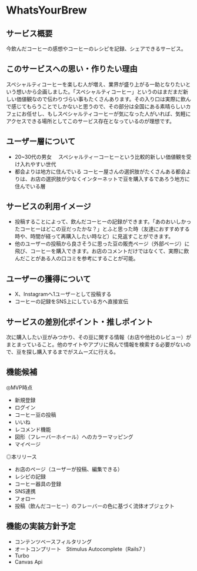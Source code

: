 # WhatsYourBrew
## サービス概要
今飲んだコーヒーの感想やコーヒーのレシピを記録、シェアできるサービス。

## このサービスへの思い・作りたい理由

スペシャルティコーヒーを楽しむ人が増え、業界が盛り上がる一助となりたいという想いから企画しました。「スペシャルティコーヒー」というのはまだまだ新しい価値観なので伝わりづらい事もたくさんあります。その入り口は実際に飲んで感じてもらうことでしかないと思うので、その部分は全国にある素晴らしいカフェにお任せし、もしスペシャルティコーヒーが気になった人がいれば、気軽にアクセスできる場所としてこのサービス存在となっているのが理想です。

## ユーザー層について

- 20~30代の男女　
スペシャルティーコーヒーという比較的新しい価値観を受け入れやすい世代
- 都会よりは地方に住んでいる
コーヒー屋さんの選択肢がたくさんある都会よりは、お店の選択肢が少なくインターネットで豆を購入するであろう地方に住んでいる層

## サービスの利用イメージ

- 投稿することによって、飲んだコーヒーの記録ができます。「あのおいしかったコーヒーはどこの豆だったかな？」とふと思った時（友達におすすめする時や、時間が経って再購入したい時など）に見返すことができます。
- 他のユーザーの投稿から良さそうに思った豆の販売ページ（外部ページ）に飛び、コーヒーを購入できます。お店のコメントだけではなくて、実際に飲んだことがある人の口コミを参考にすることが可能。

## ユーザーの獲得について

- X、Instagramへ1ユーザーとして投稿する
- コーヒーの記録をSNS上にしている方へ直接宣伝

## サービスの差別化ポイント・推しポイント

次に購入したい豆がみつかり、その豆に関する情報（お店や他社のレビュー）がまとまっていること。他のサイトやアプリに飛んで情報を検索する必要がないので、豆を探し購入するまでがスムーズに行える。

## 機能候補

◎MVP時点

- 新規登録
- ログイン
- コーヒー豆の投稿
- いいね
- レコメンド機能
- 図形（フレーバーホイール）へのカラーマッピング
- マイページ

◎本リリース

- お店のページ（ユーザーが投稿、編集できる）
- レシピの記録
- コーヒー器具の登録
- SNS連携
- フォロー
- 投稿（飲んだコーヒー）のフレーバーの色に基づく流体オブジェクト

## 機能の実装方針予定

- コンテンツベースフィルタリング
- オートコンプリート　Stimulus Autocomplete（Rails7 ）
- Turbo
- Canvas Api